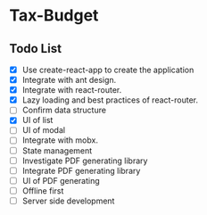 # Tax-Budget

## Todo List

- [x] Use create-react-app to create the application
- [x] Integrate with ant design.
- [x] Integrate with react-router.
- [x] Lazy loading and best practices of react-router.
- [ ] Confirm data structure
- [x] UI of list
- [ ] UI of modal
- [ ] Integrate with mobx.
- [ ] State management
- [ ] Investigate PDF generating library
- [ ] Integrate PDF generating library
- [ ] UI of PDF generating
- [ ] Offline first
- [ ] Server side development
